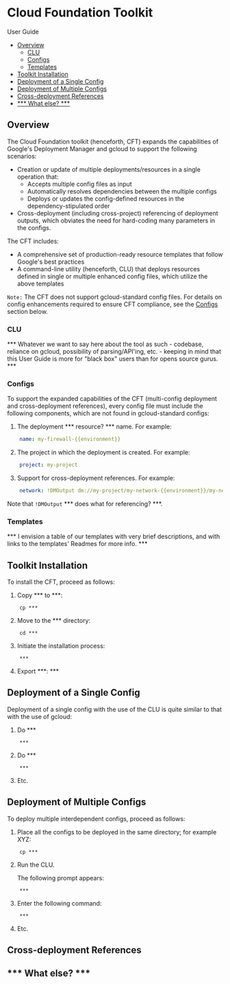 # Cloud Foundation Toolkit

User Guide
<!-- TOC -->

- [Overview](#overview)
    - [CLU](#clu)
    - [Configs](#configs)
    - [Templates](#templates)
- [Toolkit Installation](#toolkit-installation)
- [Deployment of a Single Config](#deployment-of-a-single-config)
- [Deployment of Multiple Configs](#deployment-of-multiple-configs)
- [Cross-deployment References](#cross-deployment-references)
- [*** What else? ***](#-what-else-)

<!-- /TOC -->

## Overview

The Cloud Foundation toolkit (henceforth, CFT) expands the capabilities of Google's Deployment Manager and gcloud to support the following scenarios:

* Creation or update of multiple deployments/resources in a single operation that:
  * Accepts multiple config files as input
  * Automatically resolves dependencies between the multiple configs
  * Deploys or updates the config-defined resources in the dependency-stipulated order
* Cross-deployment (including cross-project) referencing of deployment outputs, which obviates the need for hard-coding many parameters in the configs.

The CFT includes:

* A comprehensive set of production-ready resource templates that follow Google's best practices
* A command-line utility (henceforth, CLU) that deploys resources defined in single or multiple enhanced config files, which utilize the above templates

`Note:` The CFT does not support gcloud-standard config files. For details on config enhancements required to ensure CFT compliance, see the [Configs](#Configs) section below.

### CLU

*** Whatever we want to say here about the tool as such - codebase, reliance on gcloud, possibility of parsing/API'ing, etc. - keeping in mind that this User Guide is more for "black box" users than for opens source gurus. ***

### Configs

To support the expanded capabilities of the CFT (multi-config deployment and cross-deployment references), every config file must include the following components, which are not found in gcloud-standard configs:

1. The deployment *** resource? *** name. For example:

```yaml
    name: my-firewall-{{environment}}
```

2. The project in which the deployment is created. For example:

```yaml
    project: my-project
```

3. Support for cross-deployment references. For example:

```yaml
    network: !DMOutput dm://my-project/my-network-{{environment}}/my-network-prod/name
```

Note that `!DMOutput` *** does what for referencing? ***.

### Templates

*** I envision a table of our templates with very brief descriptions, and with links to the templates' Readmes for more info. ***

## Toolkit Installation

To install the CFT, proceed as follows:

1. Copy *** to ***:

```shell
    cp ***
```

2. Move to the *** directory:

```shell
    cd ***
```

3. Initiate the installation process:

```shell
    ***
```

4. Export ***: ***

## Deployment of a Single Config

Deployment of a single config with the use of the CLU is quite similar to that with the use of gcloud:

1. Do ***

```shell
    ***
```

2. Do ***

```shell
    ***
```

3. Etc.

## Deployment of Multiple Configs

To deploy multiple interdependent configs, proceed as follows:

1. Place all the configs to be deployed in the same directory; for example XYZ:

```shell
    cp ***
```

2. Run the CLU.

   The following prompt appears:

```shell
    ***
```

3. Enter the following command:

```shell
    ***
```

4. Etc.

## Cross-deployment References

## *** What else? ***